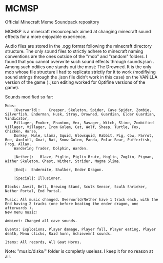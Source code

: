 # MCMSP
Official Minecraft Meme Soundpack repository

  MCMSP is a minecraft resourcepack aimed at changing minecraft sound effects for a more enjoyable experience.

  Audio files are stored in the .ogg format following the minecraft directory structure. The only sound files to strictly adhere to 
  minecraft naming conventions are the ones outside of the "mob" and "random" folders. I found that you cannot overwrite such sound effects through
  sounds.json . Among such odities one stands out the most: The Drowned. It is the only mob whose file structure I had to replicate strictly for it
  to work (modifiying sound strings through the .json file didn't work in this case) on the VANILLA version of the game ( .json editing worked for
  Optifine versions of the game).
  
  
  Sounds modified so far:
  
	Mobs:
		|Overworld|:	Creeper, Skeleton, Spider, Cave Spider, Zombie, Silverfish, Enderman, Husk, Stray, Drowned, Guardian, Elder Guardian, Vindicator,
		Pillager, Evoker, Phantom, Vex, Ravager, Witch, Slime, Zombified Villager, Villager, Irom Golem, Cat, Wolf, Sheep, Turtle, Fox, Chicken, Horse,
		Donkey, Mule, Llama, Squid, Glowsquid, Rabbit, Pig, Cow, Parrot, Bee, Axolotl, Goat, Bat, Snow Golem, Panda, Polar Bear, Pufferfish, Frog, Allay.
		Wandering Trader, Dolphin, Warden.
	
		|Nether|:	Blaze, Piglin, Piglin Brute, Hoglin, Zoglin, Pigman, Wither Skeleton, Ghast, Wither, Strider, Magma Slime.
		
		|End|:	Endermite, Shulker, Ender Dragon.
		
		|Special|: Illusioner.
		
	Blocks: Anvil, Bell, Brewing Stand, Sculk Sensor, Sculk Shrieker, Nether Portal, End Portal.
	
	Music: All music changed. Overworld/Nether have 1 track each, with the End having 2 tracks (one before beating the ender dragon, one afterwards ).
	New menu music!
	
	Ambient: Changed all cave sounds.
	
	Events: Explosions, Player damage, Player fall, Player eating, Player death, Menu clicks, Raid horn, Achievemnt sounds.
	
	Items: All records, All Goat Horns.


Note:	"music/disks/" folder is completly useless. I keep it for no reason at all.	

